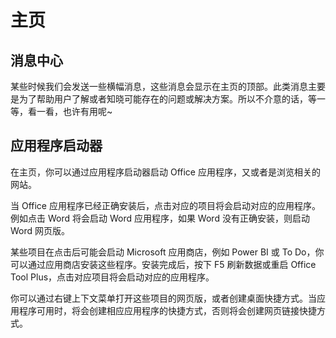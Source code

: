# 主页

## 消息中心

某些时候我们会发送一些横幅消息，这些消息会显示在主页的顶部。此类消息主要是为了帮助用户了解或者知晓可能存在的问题或解决方案。所以不介意的话，等一等，看一看，也许有用呢~

## 应用程序启动器

在主页，你可以通过应用程序启动器启动 Office 应用程序，又或者是浏览相关的网站。

当 Office 应用程序已经正确安装后，点击对应的项目将会启动对应的应用程序。例如点击 Word 将会启动 Word 应用程序，如果 Word 没有正确安装，则启动 Word 网页版。

某些项目在点击后可能会启动 Microsoft 应用商店，例如 Power BI 或 To Do，你可以通过应用商店安装这些程序。安装完成后，按下 F5 刷新数据或重启 Office Tool Plus，点击对应项目将会启动对应的应用程序。

你可以通过右键上下文菜单打开这些项目的网页版，或者创建桌面快捷方式。当应用程序可用时，将会创建相应应用程序的快捷方式，否则将会创建网页链接快捷方式。
